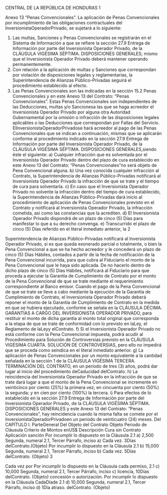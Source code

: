 CENTRAL DE LA REPÚBLICA DE HONDURAS
1

Anexo 13
“Penas Convencionales”.
La aplicación de Penas Convencionales por incumplimiento de las obligaciones contractuales del
InversionistaOperadorPrivado, se sujetará a lo siguiente:
1. Las multas, Sanciones y Penas Convencionales se registrarán en el Sistema de Información
a que se refiere la sección 27.9 Entrega de Información por parte del Inversionista
Operador Privado, de la CLÁUSULA VIGÉSIMA SÉPTIMA. DISPOSICIONES
GENERALES; mismo que el Inversionista Operador Privado deberá mantener operando
permanentemente.
2. Con relación a la aplicación de multas y Sanciones que correspondan por violación de
disposiciones legales y reglamentarias, la Superintendencia de Alianzas Público-Privadas
seguirá el procedimiento establecido al efecto.
3. Las Penas Convencionales son las indicadas en la sección 15.2 Penas Convencionales y
en este Anexo 13 del Contrato: “Penas Convencionales”. Estas Penas Convencionales
son independientes de las Deducciones, multas y/o Sancionesa las que se haga acreedor el
Inversionista Operador Privado por alguna otra Autoridad Gubernamental por la omisión o
infracción de las disposiciones legales aplicables o las Deducciones que correspondan por
Fallas del Servicio. ElInversionistaOperadorPrivadose hará acreedor al pago de las Penas
Convencionales que se indican a continuación, mismas que se aplicarán conforme al
procedimiento indicado en la sección 27.9 Entrega de Información por parte del
Inversionista Operador Privado, de la CLÁUSULA VIGÉSIMA SÉPTIMA.
DISPOSICIONES GENERALES,siendo éste el siguiente:
a) Cualquier infracción que es solventada por el Inversionista Operador Privado dentro
del plazo de cura establecido en este Anexo 13 del Contrato: “Penas
Convencionales”no será objeto de Pena Convencional alguna.
b) Una vez conocida cualquier infracción al Contrato, la Superintendencia de Alianzas
Público-Privadas notificará al Inversionista Operador Privado la infracción de que se
trate y el tiempo de cura para solventarla.
c) En caso que el Inversionista Operador Privado no solvente la infracción dentro del
tiempo de cura establecido, la Superintendencia de Alianzas Público-Privadas dará
inicio al procedimiento de aplicación de Penas Convencionales previsto en el
Contrato y notificará al Inversionista Operador Privado, la infracción cometida, así
como las constancias que la acrediten.
d) El Inversionista Operador Privado dispondrá de un plazo de cinco (5) Días para
manifestar lo que a su derecho convenga.
e) Transcurrido el plazo de cinco (5) Días referido en el literal inmediato anterior, la
2

Superintendencia de Alianzas Público-Privadas notificará al Inversionista Operador
Privado, si es que queda exonerado parcial o totalmente, o bien la Pena
Convencional a que se ha hecho acreedor y le concederá un plazo de cinco (5) Días
Hábiles, contados a partir de la fecha de notificación de la Pena Convencional
incurrida, para que cubra al Fiduciario el monto de la Pena Convencional que le
haya sido aplicada. De no hacerlo dentro de dicho plazo de cinco (5) Días Hábiles,
notificará al Fiduciario para que proceda a ejecutar la Garantía de Cumplimiento de
Contrato por el monto de la Pena Convencional de que se trate mediante el
requerimiento correspondiente al Banco emisor. Cuando el pago de la Pena
Convencional de que se trate se lleve a cabo mediante la ejecución de la Garantía
de Cumplimiento de Contrato, el Inversionista Operador Privado deberá reponer el
monto de la Garantía de Cumplimiento de Contrato en la medida en que se hubiera
ejecutado, conforme se señala en la CLÁUSULA DÉCIMA. GARANTÍAS A CARGO
DEL INVERSIONISTA OPERADOR PRIVADO, para restituir el monto de dicha
garantía al monto total original que corresponda a la etapa de que se trate de
conformidad con lo previsto en laLey, el Reglamento de laLeyy elContrato.
f) Si el Inversionista Operador Privado no está conforme con la Pena Convencional
impuesta, podrá acudir al Procedimiento para Solución de Controversias previsto en
la CLÁUSULA VIGÉSIMA CUARTA. SOLUCIÓN DE CONTROVERSIAS, pero ello
no impedirá que se proceda como seindica en el literal inmediato anterior.
g) La aplicación de Penas Convencionales por un monto equivalente a la cantidad
señalada en la sección 1 de la CLÁUSULA VIGÉSIMA TERCERA. TERMINACIÓN
DEL CONTRATO, en un período de tres (3) años, podrá dar lugar al inicio del
procedimiento deCaducidad delContrato.
h) La reincidencia del Inversionista Operador Privado en la infracción de que se trate
dará lugar a que el monto de la Pena Convencional se incremente en veinticinco por
ciento (25%) la primera vez; en cincuenta por ciento (50%) la segunda; y en cien por
ciento (100%) la tercera.
i) Para efectos de lo establecido en la sección 27.9 Entrega de Información por
parte del Inversionista Operador Privado, de la CLÁUSULA VIGÉSIMA
SÉPTIMA. DISPOSICIONES GENERALES y este Anexo 13 del Contrato: “Penas
Convencionales”, hay reincidencia cuando la misma falta se comete por el
InversionistaOperadorPrivadoen un periodo de veinticuatro (24) meses.
Del CAPÍTULO I. ParteGeneral
Del Objeto del Contrato
Objeto
Periodo de
Cláusula Criterio de
Montos enUS$ Descripción Cura sin
Contrato Aplicación
sanción
Por incumplir lo dispuesto en la Cláusula
2.1 a) 2,500 Segunda, numeral 2.1, Tercer Párrafo, inciso a) Cada vez. 3Días
delContrato.(Objeto)
Por incumplir lo dispuesto en la Cláusula
2.1 b) 15,000 Segunda, numeral 2.1, Tercer Párrafo, inciso b) Cada vez. 5Días
delContrato. (Objeto)
3

Cada vez por
Por incumplir lo dispuesto en la Cláusula cada permiso,
2.1 c) 10,000 Segunda, numeral 2.1, Tercer Párrafo, inciso c) licencia, 10Días
delContrato. (Objeto) concesión o
autorización.
Por incumplir lo dispuesto en la Cláusula
CadaDíade
2.1 d) 10,000 Segunda, numeral 2.1, Tercer Párrafo, inciso d) 1Día
atraso.
delContrato. (Objeto)
